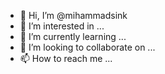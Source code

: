 - 👋 Hi, I’m @mihammadsink
- 👀 I’m interested in ...
- 🌱 I’m currently learning ...
- 💞️ I’m looking to collaborate on ...
- 📫 How to reach me ...

<!---
mihammadsink/mihammadsink is a ✨ special ✨ repository because its `README.md` (this file) appears on your GitHub profile.
You can click the Preview link to take a look at your changes.
--->
